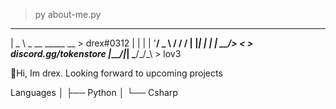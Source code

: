 > py about-me.py

  ____                
 |  _ \ _ __ _____  __    > drex#0312
 | | | | '__/ _ \ \/ /    /
 | |_| | | |  __/>  <     > discord.gg/tokenstore
 |____/|_|  \___/_/\_\    > lov3
 
 👋Hi, Im drex. Looking forward to upcoming projects
                      
Languages
│   ├── Python
│   └── Csharp


                     
                     

